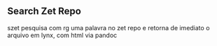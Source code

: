 ## Search Zet Repo

szet pesquisa com rg uma palavra no zet repo e retorna de imediato o arquivo em lynx, com html via pandoc
